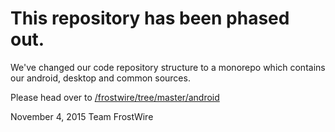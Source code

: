 # This repository has been phased out.

We've changed our code repository structure to a monorepo which contains our android, desktop and common sources.

Please head over to [/frostwire/tree/master/android](https://github.com/frostwire/frostwire/tree/master/android)

November 4, 2015
Team FrostWire
